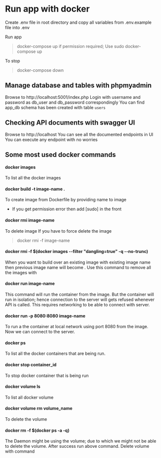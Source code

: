 # Run app with docker
Create .env file in root directory and copy all variables from .env.example file into .env

Run app
> docker-compose up
if permission required; Use
> sudo docker-compose up

To stop
> docker-compose down

## Manage database and tables with phpmyadmin
Browse to http://localhost:5001/index.php
Login with username and password as db_user and db_password correspondingly
You can find app_db schema has been created with table `users`

## Checking API documents with swagger UI
Browse to http://localhost
You can see all the documented endpoints in UI
You can execute any endpoint with no worries

## Some most used docker commands

#### docker images
To list all the docker images

#### docker build -t image-name .
To create image from Dockerfile by providing name to image
- If you get permission error then add [sudo] in the front

#### docker rmi image-name
To delete image
If you have to force delete the image
> docker rmi -f image-name

#### docker rmi -f $(docker images --filter "dangling=true" -q --no-trunc)
When you want to build over an existing image with existing image name then previous image name will become <none>.
Use this command to remove all the images with <none>

#### docker run image-name
This command will run the container from the image. But the container will run in isolation; hence connection to the server will gets refused whenever API is called. This requires networking to be able to connect with server.

#### docker run -p 8080:8080 image-name
To run a the container at local network using port 8080 from the image. Now we can connect to the server.

#### docker ps
To list all the docker containers that are being run.

#### docker stop container_id
To stop docker container that is being run

#### docker volume ls
To list all docker volume

#### docker volume rm volume_name
To delete the volume

#### docker rm -f $(docker ps -a -q)
The Daemon might be using the volume; due to which we might not be able to delete the volume.
After success run above command. Delete volume with command